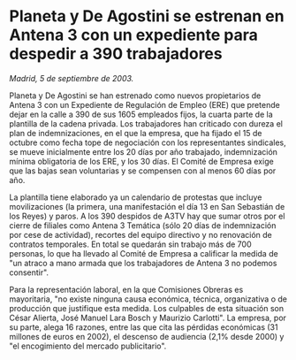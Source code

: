 # Planeta y De Agostini se estrenan en Antena 3 con un expediente para despedir a 390 trabajadores

*Madrid, 5 de septiembre de 2003.*

Planeta y De Agostini se han estrenado como nuevos propietarios de Antena 3 con un Expediente de Regulación de Empleo (ERE) que pretende dejar en la calle a 390 de sus 1605 empleados fijos, la cuarta parte de la plantilla de la cadena privada. Los trabajadores han criticado con dureza el plan de indemnizaciones, en el que la empresa, que ha fijado el 15 de octubre como fecha tope de negociación con los representantes sindicales, se mueve inicialmente entre los 20 días por año trabajado, indemnización mínima obligatoria de los ERE, y los 30 días. El Comité de Empresa exige que las bajas sean voluntarias y se compensen con al menos 60 días por año.

La plantilla tiene elaborado ya un calendario de protestas que incluye movilizaciones (la primera, una manifestación el día 13 en San Sebastián de los Reyes) y paros. A los 390 despidos de A3TV hay que sumar otros por el cierre de filiales como Antena 3 Temática (sólo 20 días de indemnización por cese de actividad), recortes del equipo directivo y no renovación de contratos temporales. En total se quedarán sin trabajo más de 700 personas, lo que ha llevado al Comité de Empresa a calificar la medida de "un atraco a mano armada que los trabajadores de Antena 3 no podemos consentir".

Para la representación laboral, en la que Comisiones Obreras es mayoritaria, "no existe ninguna causa económica, técnica, organizativa o de producción que justifique esta medida. Los culpables de esta situación son César Alierta, José Manuel Lara Bosch y Maurizio Carlotti". La empresa, por su parte, alega 16 razones, entre las que cita las pérdidas económicas (31 millones de euros en 2002), el descenso de audiencia (2,1% desde 2000) y "el encogimiento del mercado publicitario".
